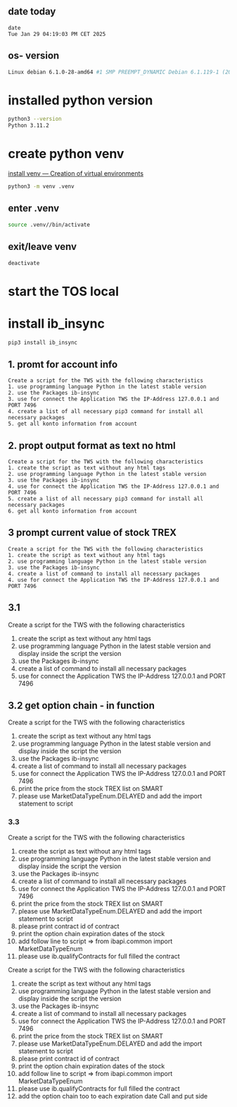 ## date today 

```bach
date
Tue Jan 29 04:19:03 PM CET 2025
```


## os- version

```bash
Linux debian 6.1.0-28-amd64 #1 SMP PREEMPT_DYNAMIC Debian 6.1.119-1 (2024-11-22) x86_64 GNU/Linux
```

# installed python version 

```bash
python3 --version
Python 3.11.2
```
# create python venv

[install venv — Creation of virtual environments](https://docs.python.org/3/library/venv.html)

```bash
python3 -m venv .venv
```

## enter .venv

```bash
source .venv//bin/activate
```

## exit/leave venv

```bash
deactivate
```

# start the TOS local


# install ib_insync

```bash
pip3 install ib_insync
```


## 1. promt for account info

```text
Create a script for the TWS with the following characteristics
1. use programming language Python in the latest stable version
2. use the Packages ib-insync
3. use for connect the Application TWS the IP-Address 127.0.0.1 and PORT 7496
4. create a list of all necessary pip3 command for install all necessary packages
5. get all konto information from account
```

## 2. propt output format as text no html

```text
Create a script for the TWS with the following characteristics
1. create the script as text without any html tags
2. use programming language Python in the latest stable version
3. use the Packages ib-insync
4. use for connect the Application TWS the IP-Address 127.0.0.1 and PORT 7496
5. create a list of all necessary pip3 command for install all necessary packages
6. get all konto information from account
```

## 3 prompt current value of stock TREX

```text
Create a script for the TWS with the following characteristics
1. create the script as text without any html tags
2. use programming language Python in the latest stable version
3. use the Packages ib-insync
4. create a list of command to install all necessary packages
4. use for connect the Application TWS the IP-Address 127.0.0.1 and PORT 7496
```

## 3.1 

Create a script for the TWS with the following characteristics
1. create the script as text without any html tags
2. use programming language Python in the latest stable version and display inside the script the version
3. use the Packages ib-insync
4. create a list of command to install all necessary packages
5. use for connect the Application TWS the IP-Address 127.0.0.1 and PORT 7496

## 3.2 get option chain - in function

Create a script for the TWS with the following characteristics
1. create the script as text without any html tags
2. use programming language Python in the latest stable version and display inside the script the version
3. use the Packages ib-insync
4. create a list of command to install all necessary packages
5. use for connect the Application TWS the IP-Address 127.0.0.1 and PORT 7496
6. print the price from  the stock TREX list on SMART
7. please use MarketDataTypeEnum.DELAYED and add the import statement to script


### 3.3

Create a script for the TWS with the following characteristics
1. create the script as text without any html tags
2. use programming language Python in the latest stable version and display inside the script the version
3. use the Packages ib-insync
4. create a list of command to install all necessary packages
5. use for connect the Application TWS the IP-Address 127.0.0.1 and PORT 7496
6. print the price from  the stock TREX list on SMART
7. please use MarketDataTypeEnum.DELAYED and add the import statement to script
8. please print contract id of contract
9. print the option chain expiration dates of the stock
10. add follow line to script => from ibapi.common import MarketDataTypeEnum
11. please use ib.qualifyContracts for full filled the contract


Create a script for the TWS with the following characteristics
1. create the script as text without any html tags
2. use programming language Python in the latest stable version and display inside the script the version
3. use the Packages ib-insync
4. create a list of command to install all necessary packages
5. use for connect the Application TWS the IP-Address 127.0.0.1 and PORT 7496
6. print the price from  the stock TREX list on SMART
7. please use MarketDataTypeEnum.DELAYED and add the import statement to script
8. please print contract id of contract
9. print the option chain expiration dates of the stock
10. add follow line to script => from ibapi.common import MarketDataTypeEnum
11. please use ib.qualifyContracts for full filled the contract
12. add the option chain too to each expiration date Call and put side